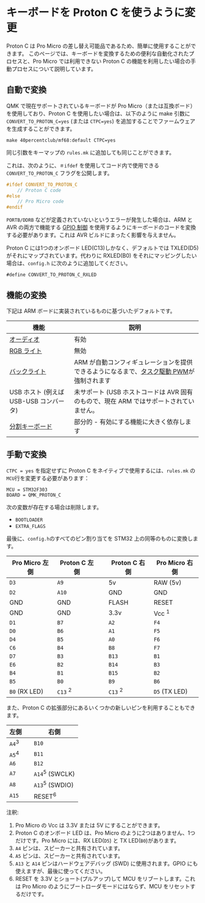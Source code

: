 # キーボードを Proton C を使うように変更

<!---
  grep --no-filename "^[ ]*git diff" docs/ja/*.md | sh
  original document: 0.13.17:docs/proton_c_conversion.md
  git diff 0.13.17 HEAD -- docs/proton_c_conversion.md | cat
-->

Proton C は Pro Micro の差し替え可能品であるため、簡単に使用することができます。
このページでは、キーボードを変換するための便利な自動化されたプロセスと、Pro Micro では利用できない Proton C の機能を利用したい場合の手動プロセスについて説明しています。

## 自動で変換

QMK で現在サポートされているキーボードが Pro Micro（または互換ボード）を使用しており、Proton C を使用したい場合は、以下のように make 引数に `CONVERT_TO_PROTON_C=yes` (または `CTPC=yes`) を追加することでファームウェアを生成することができます。

    make 40percentclub/mf68:default CTPC=yes

同じ引数をキーマップの `rules.mk` に追加しても同じことができます。

これは、次のように、`＃ifdef` を使用してコード内で使用できる `CONVERT_TO_PROTON_C` フラグを公開します。

```c
#ifdef CONVERT_TO_PROTON_C
    // Proton C code
#else
    // Pro Micro code
#endif
```

`PORTB/DDRB` などが定義されていないというエラーが発生した場合は、ARM と AVR の両方で機能する [GPIO 制御](internals_gpio_control.md) を使用するようにキーボードのコードを変換する必要があります。これは AVR ビルドにまったく影響を与えません。

Proton C には1つのオンボード LED(C13)しかなく、デフォルトでは TXLED(D5) がそれにマップされています。代わりに RXLED(B0) をそれにマッピングしたい場合は、`config.h` に次のように追加してください。

    #define CONVERT_TO_PROTON_C_RXLED

## 機能の変換

下記は ARM ボードに実装されているものに基づいたデフォルトです。

| 機能                                  | 説明                                                                               |
|--------------------------------------|------------------------------------------------------------------------------------|
| [オーディオ](feature_audio.md)      | 有効                                                                      |
| [RGB ライト](feature_rgblight.md)  | 無効                                                                       |
| [バックライト](feature_backlight.md)   | ARM が自動コンフィギュレーションを提供できるようになるまで、[タスク駆動 PWM]((feature_backlight.md#software-pwm-driver))が強制されます |
| USB ホスト (例えば USB-USB コンバータ)   | 未サポート (USB ホストコードは AVR 固有のもので、現在 ARM ではサポートされていません。 |
| [分割キーボード](feature_split_keyboard.md) | 部分的 - 有効にする機能に大きく依存します                               |

## 手動で変換

`CTPC = yes` を指定せずに Proton C をネイティブで使用するには、`rules.mk` の `MCU`行を変更する必要があります：

```
MCU = STM32F303
BOARD = QMK_PROTON_C
```

次の変数が存在する場合は削除します。

* `BOOTLOADER`
* `EXTRA_FLAGS`

最後に、`config.h`のすべてのピン割り当てを STM32 上の同等のものに変換します。

| Pro Micro 左側| Proton C 左側 | | Proton C 右側 | Pro Micro 右側 |
|--------------|--------------|-|--------------|---------------|
| `D3`         | `A9`         | | 5v           | RAW (5v)      |
| `D2`         | `A10`        | | GND          | GND           |
| GND          | GND          | | FLASH        | RESET         |
| GND          | GND          | | 3.3v         | Vcc <sup>1</sup> |
| `D1`         | `B7`         | | `A2`         | `F4`          |
| `D0`         | `B6`         | | `A1`         | `F5`          |
| `D4`         | `B5`         | | `A0`         | `F6`          |
| `C6`         | `B4`         | | `B8`         | `F7`          |
| `D7`         | `B3`         | | `B13`        | `B1`          |
| `E6`         | `B2`         | | `B14`        | `B3`          |
| `B4`         | `B1`         | | `B15`        | `B2`          |
| `B5`         | `B0`         | | `B9`         | `B6`          |
| `B0` (RX LED) | `C13` <sup>2</sup> | | `C13` <sup>2</sup> | `D5` (TX LED) |

また、Proton C の拡張部分にあるいくつかの新しいピンを利用することもできます。

| 左側 | | 右側 |
|------|-|-------|
| `A4`<sup>3</sup> | | `B10` |
| `A5`<sup>4</sup> | | `B11` |
| `A6` | | `B12` |
| `A7` | | `A14`<sup>5</sup> (SWCLK) |
| `A8` | | `A13`<sup>5</sup> (SWDIO) |
| `A15` | | RESET<sup>6</sup> |

注釈:

1. Pro Micro の Vcc は 3.3V または 5V にすることができます。
2. Proton C のオンボード LED は、Pro Micro のように2つはありません、1つだけです。Pro Micro には、RX LED(`D5`) と TX LED(`B0`)があります。
3. `A4` ピンは、スピーカーと共有されています。
4. `A5` ピンは、スピーカーと共有されています。
5. `A13` と `A14` ピンはハードウェアデバッグ (SWD) に使用されます。GPIO にも使えますが、最後に使ってください。
6. RESET を 3.3V とショート(プルアップ)して MCU をリブートします。これは Pro Micro のようにブートローダモードにはならず、MCU をリセットするだけです。
